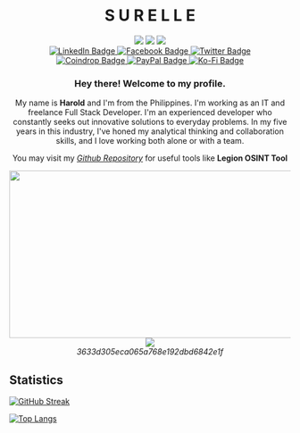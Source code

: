 <div align="center">
	<h1>S U R E L L E</h1>
	<img src="https://img.shields.io/badge/Website-Yes-orange">
	<img src="https://img.shields.io/badge/Software-Yes-lightgreen">
	<img src="https://img.shields.io/badge/Security-Yes-yellow"><br>
</div>
<div id="badges" align="center">
    <a href="https://www.linkedin.com/in/harold-eustaquio-b13190237/">
    <img src="https://img.shields.io/badge/LinkedIn-blue?style=for-the-badge&logo=linkedin&logoColor=white" alt="LinkedIn Badge"/>
    </a>
    <a href="#">
     <img src="https://img.shields.io/badge/Facebook-blue?style=for-the-badge&logo=facebook&logoColor=white" alt="Facebook Badge"/>
    </a>
    <a href="https://twitter.com/escolidista1">
     <img src="https://img.shields.io/badge/Twitter-blue?style=for-the-badge&logo=twitter&logoColor=white" alt="Twitter Badge"/>
    </a>
    <br>
    <a href="https://coindrop.to/surelle">
     <img src="https://img.shields.io/badge/Coindrop-orange?style=for-the-badge&logo=coins&logoColor=white" alt="Coindrop Badge"/>
    </a>
    <a href="https://paypal.me/surelleha">
     <img src="https://img.shields.io/badge/PayPal-orange?style=for-the-badge&logo=paypal&logoColor=white" alt="PayPal Badge"/>
    </a>
    <a href="https://ko-fi.com/surelle">
     <img src="https://img.shields.io/badge/KoFi-orange?style=for-the-badge&logo=ko-fi&logoColor=white" alt="Ko-Fi Badge"/>
    </a>
  </div>
  <div align="center">
	  <img src="https://komarev.com/ghpvc/?username=surelle-ha&style=flat-square&color=blue" alt=""/>
	  <h3>Hey there! Welcome to my profile.</h3>
	  <p>My name is <b>Harold</b> and I'm from the Philippines. I'm working as an IT and freelance Full Stack Developer. I'm an experienced developer who constantly seeks out innovative solutions to everyday problems. In my five years in this industry, I've honed my analytical thinking and collaboration skills, and I love working both alone or with a team.</p> 
	  <p>You may visit my <i><a href="https://github.com/surelle-ha/">Github Repository</a></i> for useful tools like <b>Legion OSINT Tool</b></p>
  <img src="https://media.giphy.com/media/L1R1tvI9svkIWwpVYr/giphy.gif" width="600" height="300"/><br>
  <img src="https://img.shields.io/badge/Repository-7-blue"><br>
  <i>3633d305eca065a768e192dbd6842e1f</i>
</div>

## Statistics

[![GitHub Streak](http://github-readme-streak-stats.herokuapp.com?user=surelle-ha&theme=dark&background=000000)](https://git.io/streak-stats)

[![Top Langs](https://github-readme-stats.vercel.app/api/top-langs/?username=surelle-ha&layout=compact&theme=vision-friendly-dark)](https://github.com/surelle-ha/surelle-ha/blob/main/README.md)


